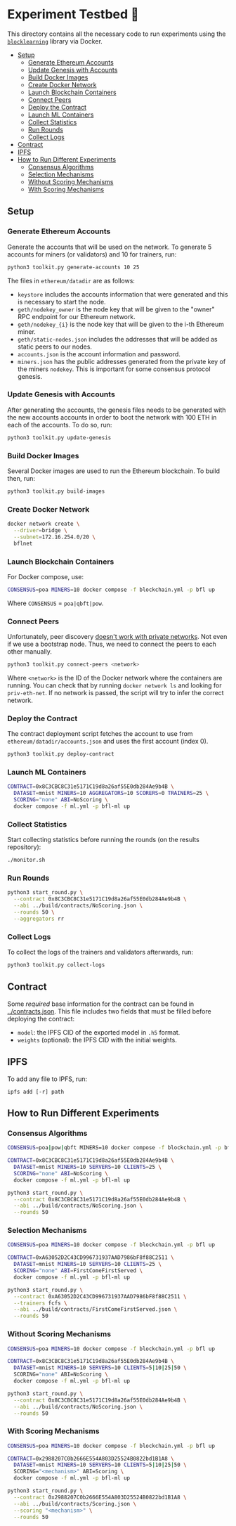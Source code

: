 # Experiment Testbed 🛌

This directory contains all the necessary code to run experiments using the [`blocklearning`](../blocklearning/) library via Docker.

- [Setup](#setup)
  - [Generate Ethereum Accounts](#generate-ethereum-accounts)
  - [Update Genesis with Accounts](#update-genesis-with-accounts)
  - [Build Docker Images](#build-docker-images)
  - [Create Docker Network](#create-docker-network)
  - [Launch Blockchain Containers](#launch-blockchain-containers)
  - [Connect Peers](#connect-peers)
  - [Deploy the Contract](#deploy-the-contract)
  - [Launch ML Containers](#launch-ml-containers)
  - [Collect Statistics](#collect-statistics)
  - [Run Rounds](#run-rounds)
  - [Collect Logs](#collect-logs)
- [Contract](#contract)
- [IPFS](#ipfs)
- [How to Run Different Experiments](#how-to-run-different-experiments)
  - [Consensus Algorithms](#consensus-algorithms)
  - [Selection Mechanisms](#selection-mechanisms)
  - [Without Scoring Mechanisms](#without-scoring-mechanisms)
  - [With Scoring Mechanisms](#with-scoring-mechanisms)

## Setup

### Generate Ethereum Accounts

Generate the accounts that will be used on the network. To generate 5 accounts for miners (or validators) and 10 for trainers, run:

```bash
python3 toolkit.py generate-accounts 10 25
```

The files in `ethereum/datadir` are as follows:

- `keystore` includes the accounts information that were generated and this is necessary to start the node.
- `geth/nodekey_owner` is the node key that will be given to the "owner" RPC endpoint for our Ethereum network.
- `geth/nodekey_{i}` is the node key that will be given to the i-th Ethereum miner.
- `geth/static-nodes.json` includes the addresses that will be added as static peers to our nodes.
- `accounts.json` is the account information and password.
- `miners.json` has the public addresses generated from the private key of the miners `nodekey`. This is important for some consensus protocol genesis.

### Update Genesis with Accounts

After generating the accounts, the genesis files needs to be generated with the new accounts accounts in order to boot the network with 100 ETH in each of the accounts. To do so, run:

```bash
python3 toolkit.py update-genesis
```

### Build Docker Images

Several Docker images are used to run the Ethereum blockchain. To build then, run:

```bash
python3 toolkit.py build-images
```

### Create Docker Network

```bash
docker network create \
  --driver=bridge \
  --subnet=172.16.254.0/20 \
  bflnet
```

### Launch Blockchain Containers

For Docker compose, use:

```bash
CONSENSUS=poa MINERS=10 docker compose -f blockchain.yml -p bfl up
```

Where `CONSENSUS` = `poa|qbft|pow`.

### Connect Peers

Unfortunately, peer discovery [doesn't work with private networks](https://ethereum.stackexchange.com/questions/121380/private-network-nodes-cant-find-peers). Not even if we use a bootstrap node. Thus, we need to connect the peers to each other manually.

```bash
python3 toolkit.py connect-peers <network>
```

Where `<network>` is the ID of the Docker network where the containers are running. You can check that by running `docker network ls` and looking for `priv-eth-net`. If no network is passed, the script will try to infer the correct network.

### Deploy the Contract

The contract deployment script fetches the account to use from `ethereum/datadir/accounts.json` and uses the first account (index 0).

```bash
python3 toolkit.py deploy-contract
```

### Launch ML Containers

```bash
CONTRACT=0x8C3CBC8C31e5171C19d8a26af55E0db284Ae9b4B \
  DATASET=mnist MINERS=10 AGGREGATORS=10 SCORERS=0 TRAINERS=25 \
  SCORING="none" ABI=NoScoring \
  docker compose -f ml.yml -p bfl-ml up
```

### Collect Statistics

Start collecting statistics before running the rounds (on the results repository):

```bash
./monitor.sh
```

### Run Rounds

```bash
python3 start_round.py \
  --contract 0x8C3CBC8C31e5171C19d8a26af55E0db284Ae9b4B \
  --abi ../build/contracts/NoScoring.json \
  --rounds 50 \
  --aggregators rr
```

### Collect Logs

To collect the logs of the trainers and validators afterwards, run:

```bash
python3 toolkit.py collect-logs
```

## Contract

Some *required* base information for the contract can be found in [../contracts.json](../contracts.json). This file includes two fields that must be filled before deploying the contract:

- `model`: the IPFS CID of the exported model in `.h5` format.
- `weights` (optional): the IPFS CID with the initial weights.

## IPFS

To add any file to IPFS, run:

```
ipfs add [-r] path
```

## How to Run Different Experiments

### Consensus Algorithms

```bash
CONSENSUS=poa|pow|qbft MINERS=10 docker compose -f blockchain.yml -p bfl up

CONTRACT=0x8C3CBC8C31e5171C19d8a26af55E0db284Ae9b4B \
  DATASET=mnist MINERS=10 SERVERS=10 CLIENTS=25 \
  SCORING="none" ABI=NoScoring \
  docker compose -f ml.yml -p bfl-ml up

python3 start_round.py \
  --contract 0x8C3CBC8C31e5171C19d8a26af55E0db284Ae9b4B \
  --abi ../build/contracts/NoScoring.json \
  --rounds 50
```

### Selection Mechanisms

```bash
CONSENSUS=poa MINERS=10 docker compose -f blockchain.yml -p bfl up

CONTRACT=0xA63052D2C43CD996731937AAD7986bF8f88C2511 \
  DATASET=mnist MINERS=10 SERVERS=10 CLIENTS=25 \
  SCORING="none" ABI=FirstComeFirstServed \
  docker compose -f ml.yml -p bfl-ml up

python3 start_round.py \
  --contract 0xA63052D2C43CD996731937AAD7986bF8f88C2511 \
  --trainers fcfs \
  --abi ../build/contracts/FirstComeFirstServed.json \
  --rounds 50
```

### Without Scoring Mechanisms

```bash
CONSENSUS=poa MINERS=10 docker compose -f blockchain.yml -p bfl up

CONTRACT=0x8C3CBC8C31e5171C19d8a26af55E0db284Ae9b4B \
  DATASET=mnist MINERS=10 SERVERS=10 CLIENTS=5|10|25|50 \
  SCORING="none" ABI=NoScoring \
  docker compose -f ml.yml -p bfl-ml up

python3 start_round.py \
  --contract 0x8C3CBC8C31e5171C19d8a26af55E0db284Ae9b4B \
  --abi ../build/contracts/NoScoring.json \
  --rounds 50
```

### With Scoring Mechanisms

```bash
CONSENSUS=poa MINERS=10 docker compose -f blockchain.yml -p bfl up

CONTRACT=0x2988207C0b2666E554A803D25524B0822bd1B1A8 \
  DATASET=mnist MINERS=10 SERVERS=10 CLIENTS=5|10|25|50 \
  SCORING="<mechanism>" ABI=Scoring \
  docker compose -f ml.yml -p bfl-ml up

python3 start_round.py \
  --contract 0x2988207C0b2666E554A803D25524B0822bd1B1A8 \
  --abi ../build/contracts/Scoring.json \
  --scoring "<mechanism>" \
  --rounds 50
```
